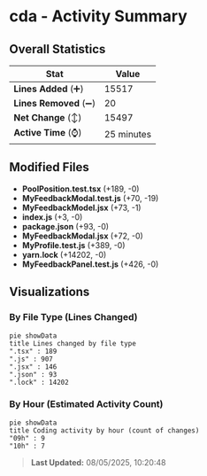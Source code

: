 # cda - Activity Summary 

## Overall Statistics

| Stat                   | Value                                                             |
| ---------------------- | ----------------------------------------------------------------- |
| **Lines Added** (➕)   | 15517                                          |
| **Lines Removed** (➖) | 20                                        |
| **Net Change** (↕)    | 15497                |
| **Active Time** (⌚)   | 25 minutes |


## Modified Files
- **PoolPosition.test.tsx** (+189, -0)
- **MyFeedbackModal.test.js** (+70, -19)
- **MyFeedbackModel.jsx** (+73, -1)
- **index.js** (+3, -0)
- **package.json** (+93, -0)
- **MyFeedbackModal.jsx** (+72, -0)
- **MyProfile.test.js** (+389, -0)
- **yarn.lock** (+14202, -0)
- **MyFeedbackPanel.test.js** (+426, -0)

## Visualizations

### By File Type (Lines Changed)

```mermaid
pie showData
title Lines changed by file type
".tsx" : 189
".js" : 907
".jsx" : 146
".json" : 93
".lock" : 14202
```

### By Hour (Estimated Activity Count)

```mermaid
pie showData
title Coding activity by hour (count of changes)
"09h" : 9
"10h" : 7
```


> **Last Updated:** 08/05/2025, 10:20:48